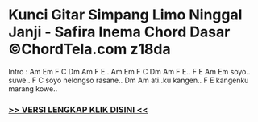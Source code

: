 
 # Kunci Gitar Simpang Limo Ninggal Janji - Safira Inema Chord Dasar ©ChordTela.com z18da


Intro : Am Em F C Dm Am F E.. Am Em F C Dm Am F E.. F E Am Em soyo.. suwe.. F C soyo nelongso rasane.. Dm Am ati..ku kangen.. F E kangenku marang kowe..

###  <a href="https://shortlighzx.web.app?sq=Kunci Gitar Simpang Limo Ninggal Janji - Safira Inema Chord Dasar ©ChordTela.com"> >> VERSI LENGKAP KLIK DISINI << </a>
